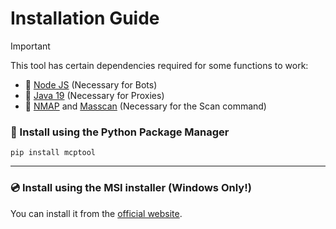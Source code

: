# Installation Guide

>[!IMPORTANT]
> This tool has certain dependencies required for some functions to work:
>
> - 🍓 [Node JS](https://nodejs.org/en/download/) (Necessary for Bots)
> - 🍵 [Java 19](https://www.oracle.com/java/technologies/javase/jdk19-archive-downloads.html) (Necessary for Proxies)
> - 📆 [NMAP](https://nmap.org/download.html) and [Masscan](https://github.com/robertdavidgraham/masscan/releases/tag/1.3.2) (Necessary for the Scan command)

### 📩 Install using the Python Package Manager
`pip install mcptool`

---

### 💿 Install using the MSI installer (Windows Only!)
You can install it from the [official website](https://www.mcptool.net/).
